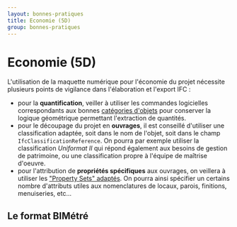 ```yaml
---
layout: bonnes-pratiques
title: Economie (5D)
group: bonnes-pratiques
---
```


# Economie (5D)

L'utilisation de la maquette numérique pour l'économie du projet nécessite plusieurs points de vigilance dans l'élaboration et l'export IFC :

* pour la **quantification**, veiller à utiliser les commandes logicielles correspondants aux bonnes [catégories d'objets](principes-generaux.html#catgories-dobjets) pour conserver la logique géométrique permettant l'extraction de quantités.
* pour le découpage du projet en **ouvrages**, il est conseillé d'utiliser une classification adaptée, soit dans le nom de l'objet, soit dans le champ `IfcClassificationReference`. On pourra par exemple utiliser la classification *Uniformat II* qui répond également aux besoins de gestion de patrimoine, ou une classification propre à l'équipe de maîtrise d'oeuvre.
* pour l'attribution de **propriétés spécifiques** aux ouvrages, on veillera à utiliser les ["Property Sets" adaptés](principes-generaux.html#proprits-dobjets). On pourra ainsi spécifier un certains nombre d'attributs utiles aux nomenclatures de locaux, parois, finitions, menuiseries, etc...

## Le format BIMétré